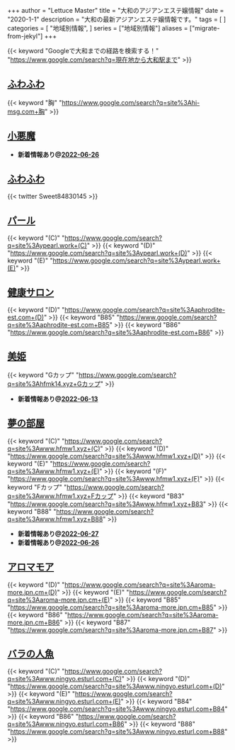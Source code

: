 +++
author = "Lettuce Master"
title = "大和のアジアンエステ嬢情報"
date = "2020-1-1"
description = "大和の最新アジアンエステ嬢情報です。"
tags = [
]
categories = [
    "地域別情報",
]
series = ["地域別情報"]
aliases = ["migrate-from-jekyl"]
+++

{{< keyword "Googleで大和までの経路を検索する！" "https://www.google.com/search?q=現在地から大和駅まで" >}}

## [ふわふわ](http://hi-msg.com/fuwafuwa/)
{{< keyword "胸" "https://www.google.com/search?q=site%3Ahi-msg.com+胸" >}} 

## [小悪魔](http://happy-baby.work/)


- **新着情報あり@[2022-06-26](/post/2022-06-26)**
## [ふわふわ](http://hfmi3.xyz/)


{{< twitter Sweet84830145 >}}



## [パール](http://ypearl.work/)
{{< keyword "(C)" "https://www.google.com/search?q=site%3Aypearl.work+(C)" >}} {{< keyword "(D)" "https://www.google.com/search?q=site%3Aypearl.work+(D)" >}} {{< keyword "(E)" "https://www.google.com/search?q=site%3Aypearl.work+(E)" >}} 

## [健康サロン](http://aphrodite-est.com/)
{{< keyword "(D)" "https://www.google.com/search?q=site%3Aaphrodite-est.com+(D)" >}} {{< keyword "B85" "https://www.google.com/search?q=site%3Aaphrodite-est.com+B85" >}} {{< keyword "B86" "https://www.google.com/search?q=site%3Aaphrodite-est.com+B86" >}} 

## [美姫](http://hfmk14.xyz/)
{{< keyword "Gカップ" "https://www.google.com/search?q=site%3Ahfmk14.xyz+Gカップ" >}} 

- **新着情報あり@[2022-06-13](/post/2022-06-13)**
## [夢の部屋](http://www.hfmw1.xyz/)
{{< keyword "(C)" "https://www.google.com/search?q=site%3Awww.hfmw1.xyz+(C)" >}} {{< keyword "(D)" "https://www.google.com/search?q=site%3Awww.hfmw1.xyz+(D)" >}} {{< keyword "(E)" "https://www.google.com/search?q=site%3Awww.hfmw1.xyz+(E)" >}} {{< keyword "(F)" "https://www.google.com/search?q=site%3Awww.hfmw1.xyz+(F)" >}} {{< keyword "Fカップ" "https://www.google.com/search?q=site%3Awww.hfmw1.xyz+Fカップ" >}} {{< keyword "B83" "https://www.google.com/search?q=site%3Awww.hfmw1.xyz+B83" >}} {{< keyword "B88" "https://www.google.com/search?q=site%3Awww.hfmw1.xyz+B88" >}} 

- **新着情報あり@[2022-06-27](/post/2022-06-27)**
- **新着情報あり@[2022-06-26](/post/2022-06-26)**
## [アロマモア](https://aroma-more.jpn.cm/)
{{< keyword "(D)" "https://www.google.com/search?q=site%3Aaroma-more.jpn.cm+(D)" >}} {{< keyword "(E)" "https://www.google.com/search?q=site%3Aaroma-more.jpn.cm+(E)" >}} {{< keyword "B85" "https://www.google.com/search?q=site%3Aaroma-more.jpn.cm+B85" >}} {{< keyword "B86" "https://www.google.com/search?q=site%3Aaroma-more.jpn.cm+B86" >}} {{< keyword "B87" "https://www.google.com/search?q=site%3Aaroma-more.jpn.cm+B87" >}} 

## [バラの人魚](http://www.ningyo.esturl.com/)
{{< keyword "(C)" "https://www.google.com/search?q=site%3Awww.ningyo.esturl.com+(C)" >}} {{< keyword "(D)" "https://www.google.com/search?q=site%3Awww.ningyo.esturl.com+(D)" >}} {{< keyword "(E)" "https://www.google.com/search?q=site%3Awww.ningyo.esturl.com+(E)" >}} {{< keyword "B84" "https://www.google.com/search?q=site%3Awww.ningyo.esturl.com+B84" >}} {{< keyword "B86" "https://www.google.com/search?q=site%3Awww.ningyo.esturl.com+B86" >}} {{< keyword "B88" "https://www.google.com/search?q=site%3Awww.ningyo.esturl.com+B88" >}} 

